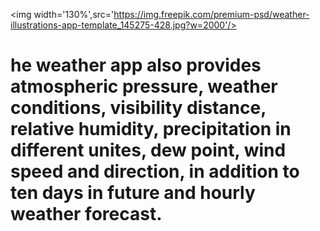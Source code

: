 
<img  width='130%',src='https://img.freepik.com/premium-psd/weather-illustrations-app-template_145275-428.jpg?w=2000'/>
<h1>he weather app also provides atmospheric pressure, weather conditions, visibility distance, relative humidity, precipitation in different unites, dew point, wind speed and direction, in addition to ten days in future and hourly weather forecast.</h1>
